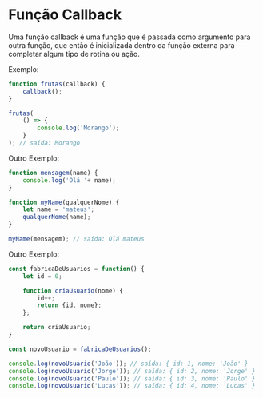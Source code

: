 # Função Callback

Uma função callback é uma função que é passada como argumento para outra função, que então é inicializada dentro da função externa para completar algum tipo de rotina ou ação.

Exemplo:

```js
function frutas(callback) {
    callback();
}

frutas(
    () => {
        console.log('Morango');
    }
); // saída: Morango
```

Outro Exemplo:

```js
function mensagem(name) {
    console.log('Olá '+ name);
}

function myName(qualquerNome) {
    let name = 'mateus';
    qualquerNome(name);
}

myName(mensagem); // saída: Olá mateus
```

Outro Exemplo:

```js
const fabricaDeUsuarios = function() {
    let id = 0;

    function criaUsuario(nome) {
        id++;
        return {id, nome};
    };

    return criaUsuario;
}

const novoUsuario = fabricaDeUsuarios();

console.log(novoUsuario('João')); // saída: { id: 1, nome: 'João' }
console.log(novoUsuario('Jorge')); // saída: { id: 2, nome: 'Jorge' }
console.log(novoUsuario('Paulo')); // saída: { id: 3, nome: 'Paulo' }
console.log(novoUsuario('Lucas')); // saída: { id: 4, nome: 'Lucas' }
```
